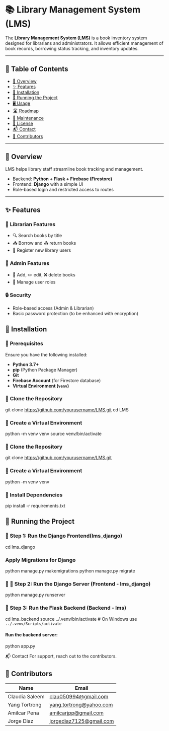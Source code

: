 # 📚 Library Management System (LMS)

The **Library Management System (LMS)** is a book inventory system designed for librarians and administrators. It allows efficient management of book records, borrowing status tracking, and inventory updates.

---

## 📖 Table of Contents
- [📖 Overview](#-overview)
- [✨ Features](#-features)
- [💾 Installation](#-installation)
- [🚀 Running the Project](#-running-the-project)
- [🖥 Usage](#-usage)
- [🛣 Roadmap](#-roadmap)
- [🔧 Maintenance](#-maintenance)
- [📜 License](#-license)
- [📬 Contact](#-contact)
- [👥 Contributors](#-contributors)

---

## 📖 Overview
LMS helps library staff streamline book tracking and management.  
- Backend: **Python + Flask + Firebase (Firestore)**  
- Frontend: **Django** with a simple UI  
- Role-based login and restricted access to routes


---

## ✨ Features

### 🏢 **Librarian Features**
- 🔍 Search books by title
- 📥 Borrow and 📤 return books
- 👤 Register new library users

### 🔧 **Admin Features**
- 📘 Add, ✏️ edit, ❌ delete books
- 🔑 Manage user roles

### 🔒 **Security**
- Role-based access (Admin & Librarian)
- Basic password protection (to be enhanced with encryption)

## 💾 Installation

### 🔹 **Prerequisites**
Ensure you have the following installed:
- **Python 3.7+**
- **pip** (Python Package Manager)
- **Git**
- **Firebase Account** (for Firestore database)
- **Virtual Environment (`venv`)**

### 🔹 **Clone the Repository**

git clone https://github.com/yourusername/LMS.git
cd LMS

### 🔹 Create a Virtual Environment
python -m venv venv
source venv/bin/activate

### 🔹 Clone the Repository
git clone https://github.com/yourusername/LMS.git


 ### 🔹 Create a Virtual Environment
python -m venv venv

### 🔹 Install Dependencies
pip install -r requirements.txt

## 🚀 Running the Project

### 🔹 Step 1: Run the Django Frontend(lms_django)
cd lms_django

### Apply Migrations for Django
python manage.py makemigrations
python manage.py migrate

### 🔹 🔹 Step 2: Run the Django Server (Frontend - lms_django)
python manage.py runserver

### 🔹 Step 3: Run the Flask Backend (Backend - lms)
cd lms_backend
source ../.venv/bin/activate  # On Windows use `../.venv/Scripts/activate`

#### Run the backend server:
python app.py

📬 Contact
For support, reach out to the contributors.


## 👥 Contributors

| Name           | Email                      |
|---------------|----------------------------|
| Claudia Saleem | clau050994@gmail.com       |
| Yang Tortrong | yang.tortrong@yahoo.com    |
| Amilcar Pena  | amilcarjpp@gmail.com       |
| Jorge Diaz    | jorgediaz7125@gmail.com    |
